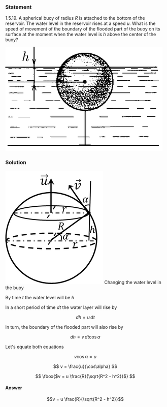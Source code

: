 ###  Statement 

$1.5.19.$ A spherical buoy of radius $R$ is attached to the bottom of the reservoir. The water level in the reservoir rises at a speed $u$. What is the speed of movement of the boundary of the flooded part of the buoy on its surface at the moment when the water level is $h$ above the center of the buoy? 

![ For problem $1.5.19$ |496x328, 39%](../../img/1.5.19/statement.png)

### Solution

![ Changing the water level in the buoy |308x356, 31%](../../img/1.5.19/draw.png)  Changing the water level in the buoy 

By time $t$ the water level will be $h$

In a short period of time $dt$ the water layer will rise by 

$$ dh = u \, dt $$ 

In turn, the boundary of the flooded part will also rise by 

$$ dh = v\, dt \cos\alpha$$ 

Let's equate both equations

$$ v \cos\alpha = u $$ 

$$ v = \frac{u}{\cos\alpha} $$ 

$$ \fbox{$v = u \frac{R}{\sqrt{R^2 - h^2}}$} $$ 

#### Answer

$$v = u \frac{R}{\sqrt{R^2 - h^2}}$$ 
